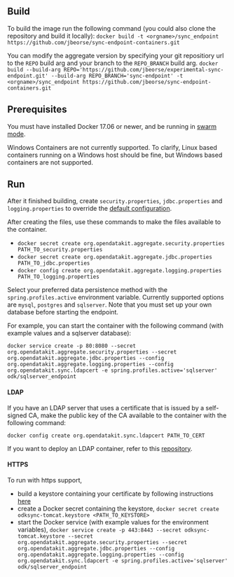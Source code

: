 ## Build 

To build the image run the following command (you could also clone the repository and build it locally):
`docker build -t <orgname>/sync_endpoint https://github.com/jbeorse/sync-endpoint-containers.git`

You can modify the aggregate version by specifying your git repositiory url to the `REPO` build arg and your branch to the `REPO_BRANCH` build arg.
`docker build --build-arg REPO='https://github.com/jbeorse/experimental-sync-endpoint.git' --build-arg REPO_BRANCH='sync-endpoint' -t <orgname>/sync_endpoint https://github.com/jbeorse/sync-endpoint-containers.git`

## Prerequisites

You must have installed Docker 17.06 or newer, and be running in [swarm mode](https://docs.docker.com/engine/swarm/).

Windows Containers are not currently supported. To clarify, Linux based containers running on a Windows host should be fine, but Windows based containers are not supported.

## Run 

After it finished building, create `security.properties`, `jdbc.properties` and `logging.properties` to override the [default configuration](https://github.com/jbeorse/experimental-sync-endpoint/tree/sync-endpoint/src/main/resources/common). 

After creating the files, use these commands to make the files available to the container.
 - `docker secret create org.opendatakit.aggregate.security.properties PATH_TO_security.properties`
 - `docker secret create org.opendatakit.aggregate.jdbc.properties PATH_TO_jdbc.properties`
 - `docker config create org.opendatakit.aggregate.logging.properties PATH_TO_logging.properties`

 Select your preferred data persistence method with the `spring.profiles.active` environment variable. Currently supported options are `mysql`, `postgres` and `sqlserver`. Note that you must set up your own database before starting the endpoint. 

For example, you can start the container with the following command (with example values and a sqlserver database): 

`docker service create -p 80:8080 --secret org.opendatakit.aggregate.security.properties --secret org.opendatakit.aggregate.jdbc.properties --config org.opendatakit.aggregate.logging.properties --config org.opendatakit.sync.ldapcert -e spring.profiles.active='sqlserver' odk/sqlserver_endpoint`

#### LDAP

If you have an LDAP server that uses a certificate that is issued by a self-signed CA, make the public key of the CA available to the container with the following command: 

 `docker config create org.opendatakit.sync.ldapcert PATH_TO_CERT`

If you want to deploy an LDAP container, refer to this [repository](https://github.com/jbeorse/sync-endpoint-ldap).

#### HTTPS

To run with https support, 
 - build a keystore containing your certificate by following instructions [here](https://www.godaddy.com/help/tomcat-generate-csrs-and-install-certificates-5239)
 - create a Docker secret containing the keystore, `docker secret create odksync-tomcat.keystore <PATH_TO_KEYSTORE>`
 - start the Docker service (with example values for the environment variables), `docker service create -p 443:8443 --secret odksync-tomcat.keystore --secret org.opendatakit.aggregate.security.properties --secret org.opendatakit.aggregate.jdbc.properties --config org.opendatakit.aggregate.logging.properties --config org.opendatakit.sync.ldapcert -e spring.profiles.active='sqlserver' odk/sqlserver_endpoint`
